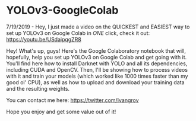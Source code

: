 # YOLOv3-GoogleColab

7/19/2019 - Hey, I just made a video on the QUICKEST and EASIEST way to set up YOLOv3 on Google Colab in *ONE* click, check it out: https://youtu.be/USdaipqgZR8


Hey! What's up, guys! Here's the Google Colaboratory notebook that will, hopefully, help you set up YOLOv3 on Google Colab and get going with it. You'll find here how to install Darknet with YOLO and all its dependencies, including CUDA and OpenCV. Then, I'll be showing how to process videos with it and train your models (which worked like 1000 times faster than my good ol' CPU), as well as how to upload and download your training data and the resulting weights.

You can contact me here: https://twitter.com/Ivangrov 

Hope you enjoy and get some value out of it!
